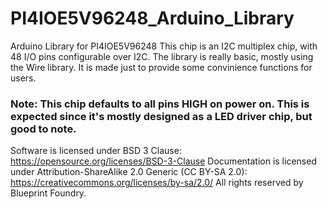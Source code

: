 # PI4IOE5V96248_Arduino_Library
Arduino Library for PI4IOE5V96248
This chip is an I2C multiplex chip, with 48 I/O pins configurable over I2C.
The library is really basic, mostly using the Wire library. It is made just to provide some convinience functions for users.

### Note: This chip defaults to all pins HIGH on power on. This is expected since it's mostly designed as a LED driver chip, but good to note.


Software is licensed under BSD 3 Clause: https://opensource.org/licenses/BSD-3-Clause
Documentation is licensed under Attribution-ShareAlike 2.0 Generic (CC BY-SA 2.0): https://creativecommons.org/licenses/by-sa/2.0/
All rights reserved by Blueprint Foundry.
